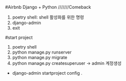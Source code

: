 #Airbnb Django + Python ///////Comeback

1. poetry shell: shell 활성화를 위한 명령
2. django-admin
3. exit

#start project

1. poetry shell
2. python manage.py runserver
3. python manage.py migrate
4. python manage.py createsuperuser -> admin 계정생성

- django-admin startproject config .
